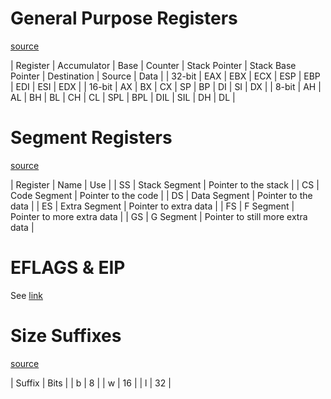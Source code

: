 # General Purpose Registers
[source](https://en.wikibooks.org/wiki/X86_Assembly/X86_Architecture)

| Register | Accumulator | Base    | Counter | Stack Pointer | Stack Base Pointer | Destination | Source | Data    |
| 32-bit   | EAX         | EBX     | ECX     | ESP           | EBP                | EDI         | ESI    | EDX     |
| 16-bit   | AX          | BX      | CX      | SP            | BP                 | DI          | SI     |    DX   |
| 8-bit    |  AH  |  AL  | BH | BL | CH | CL | SPL           | BPL                | DIL         | SIL    | DH | DL |

# Segment Registers
[source](https://en.wikibooks.org/wiki/X86_Assembly/X86_Architecture)

| Register | Name          | Use                              |
| SS       | Stack Segment | Pointer to the stack             |
| CS       | Code Segment  | Pointer to the code              |
| DS       | Data Segment  | Pointer to the data              |
| ES       | Extra Segment | Pointer to extra data            |
| FS       | F Segment     | Pointer to more extra data       |
| GS       | G Segment     | Pointer to still more extra data |

# EFLAGS & EIP
See [link](https://en.wikibooks.org/wiki/X86_Assembly/X86_Architecture#EFLAGS_Register)

# Size Suffixes
[source](https://en.wikibooks.org/wiki/X86_Assembly/X86_Architecture)

| Suffix | Bits |
| b      | 8    |
| w      | 16   |
| l      | 32   |